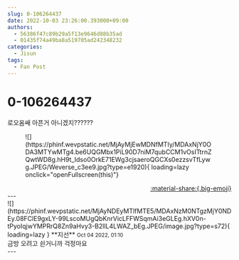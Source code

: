 ```yaml
---
slug: 0-106264437
date: 2022-10-03 23:26:00.393000+09:00
authors:
  - 56386f47c89b29a5f13e9646d88b35ad
  - 01435f74a49ba8a519705ad242348232
categories:
  - Jisun
tags:
  - Fan Post
---
```


# 0-106264437

<div class="post-container" markdown="1">
<div class="content-container md-sidebar__scrollwrap" markdown="1">

로오옴쌔 아픈거 아니겠지??????
<figure markdown="1">
![](https://phinf.wevpstatic.net/MjAyMjEwMDNfMTIy/MDAxNjY0ODA3MTYwMTg4.be6UQGMbx1PiL90D7niM7qubCCM1vOsITtrnZQwtWD8g.hH9t_Idso0OrkE71EWg3cjsaeroQGCXs0ezzsvTfLywg.JPEG/Weverse_c3ee9.jpg?type=e1920){ loading=lazy onclick="openFullscreen(this)"}
</figure>


</div>
</div>

<div style="text-align: right;" markdown="1">
<a href="https://weverse.io/fromis9/fanpost/0-106264437" style="text-align: right;">:material-share:{.big-emoji}</a>
</div>
---

<div class="comments-container md-sidebar__scrollwrap" markdown="1">
<div class="comment" markdown="1">
<div class='id-container' markdown="1">
![](https://phinf.wevpstatic.net/MjAyNDEyMTlfMTE5/MDAxNzM0NTgzMjY0NDEy.08FClE9gxLY-99LscoMUgQbKnrVicLFFWSqmAi3eGLEg.hXV0n-tPyoIqjwYMPRrQ8Zn9aHvy3-B2llL4LWAZ_bEg.JPEG/image.jpg?type=s72){ loading=lazy }
**<span class="artist">지선</span>** <small>Oct 04 2022, 01:10</small><br>
</div>
<div class='comment-body' markdown="1">
금방 오려고 쉰거니까 걱정마요
</div>
</div>
</div>
---
